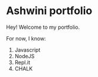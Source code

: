 # Ashwini portfolio

Hey! Welcome to my portfolio. 

For now, I know:

1. Javascript
1. NodeJS
1. Repl.it
1. CHALK